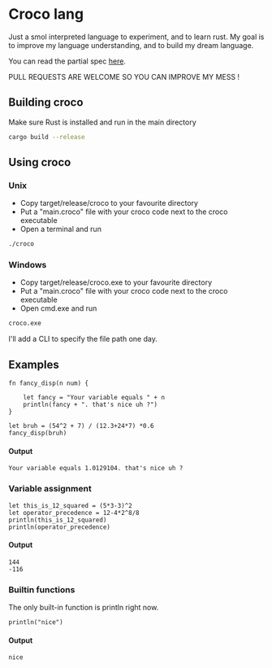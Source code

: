 # Croco lang

Just a smol interpreted language to experiment, and to learn rust.
My goal is to improve my language understanding, and to build my dream language.

You can read the partial spec [here](SPEC.md).

PULL REQUESTS ARE WELCOME SO YOU CAN IMPROVE MY MESS !

## Building croco

Make sure Rust is installed and run in the main directory
```bash
cargo build --release
```

## Using croco

### Unix
- Copy target/release/croco to your favourite directory
- Put a "main.croco" file with your croco code next to the croco executable
- Open a terminal and run
```bash
./croco
```

### Windows
- Copy target/release/croco.exe to your favourite directory
- Put a "main.croco" file with your croco code next to the croco executable
- Open cmd.exe and run
```bash
croco.exe
```

I'll add a CLI to specify the file path one day.

## Examples

```croco
fn fancy_disp(n num) {

    let fancy = "Your variable equals " + n
    println(fancy + ". that's nice uh ?")
}

let bruh = (54^2 + 7) / (12.3+24*7) *0.6
fancy_disp(bruh)
```

#### Output
```
Your variable equals 1.0129104. that's nice uh ?
```

### Variable assignment

```croco
let this_is_12_squared = (5*3-3)^2
let operator_precedence = 12-4*2^8/8
println(this_is_12_squared)
println(operator_precedence)
```

#### Output
```
144
-116
```

### Builtin functions

The only built-in function is println right now.

```croco
println("nice")
```

#### Output
```
nice
```